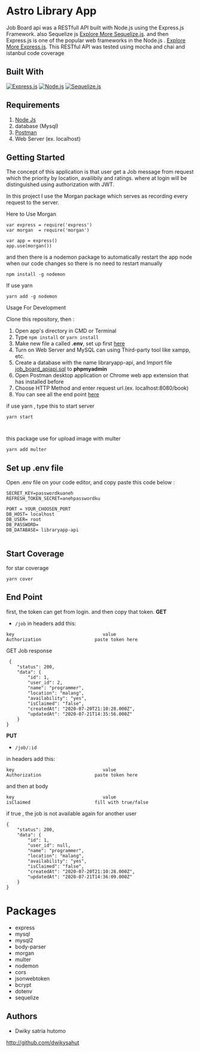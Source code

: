# Astro Library App
Job Board api was a RESTfull API built with Node.js using the Express.js Framework. also Sequelize js  [Explore More Sequelize.js](https://sequelize.org/). and then Express.js is one of the popular web frameworks in the Node.js .  [Explore More Express.js](https://en.wikipedia.org/wiki/Express.js). This RESTful API was tested using mocha and chai and istanbul code coverage

## Built With
[![Express.js](https://img.shields.io/badge/Express.js-4.17.1-orange.svg?style=rounded-square)](https://expressjs.com/en/starter/installing.html)
[![Node.js](https://img.shields.io/badge/Node.js-v12.16.2-green.svg?style=rounded-square)](https://nodejs.org/)
[![Sequelize.js](https://img.shields.io/badge/Sequelize.js-v6.3.3-blue.svg?style=rounded-square)](https://sequelize.org/)


## Requirements
1. <a href="https://nodejs.org/en/download/">Node Js</a>
2. database (Mysql)
3. <a href="https://www.getpostman.com/">Postman</a>
4. Web Server (ex. localhost)

## Getting Started

The concept of this application is that user get a Job message from request which the priority by location, availibily and ratings. where at login will be distinguished using authorization with JWT.

In this project I use the Morgan package which serves as recording every request to the server.

Here to Use Morgan
```
var express = require('express')
var morgan  = require('morgan')
 
var app = express()
app.use(morgan())
```
and then there is a nodemon package to automatically restart the app node when our code changes so there is no need to restart manually

```
npm install -g nodemon

```
If use yarn


```
yarn add -g nodemon

```

Usage For Development

Clone this repository, then :
1. Open app's directory in CMD or Terminal
2. Type `npm install` or `yarn install`
3. Make new file a called **.env**, set up first [here](#set-up-env-file)
4. Turn on Web Server and MySQL can using Third-party tool like xampp, etc.
5. Create a database with the name libraryapp-api, and Import file [job_board_apiapi.sql](libraryapp-api.sql) to **phpmyadmin**
6. Open Postman desktop application or Chrome web app extension that has installed before
7. Choose HTTP Method and enter request url.(ex. localhost:8080/book)
8. You can see all the end point [here](#end-point)

if use yarn , type this to start server


```
yarn start



```
this package use for upload image with multer


```
yarn add multer

```

## Set up .env file
Open .env file on your code editor, and copy paste this code below :
```
SECRET_KEY=passwordkuaneh
REFRESH_TOKEN_SECRET=anehpasswordku

PORT = YOUR_CHOOSEN_PORT
DB_HOST= localhost
DB_USER= root
DB_PASSWORD=
DB_DATABASE= libraryapp-api
  
```

## Start Coverage
  
for star coverage 

```
yarn cover

``` 

## End Point


first, the token can get from login.
and then copy that token.
**GET**
* `/job`
in headers add this:
```
key                                 value
Authorization                    paste token here

``` 



GET Job response

```
 {
    "status": 200,
    "data": {
        "id": 1,
        "user_id": 2,
        "name": "programmer",
        "location": "malang",
        "availability": "yes",
        "isClaimed": "false",
        "createdAt": "2020-07-20T21:10:28.000Z",
        "updatedAt": "2020-07-21T14:35:56.000Z"
    }
}
```


**PUT**
* `/job/:id`

in headers add this:
```
key                                 value
Authorization                    paste token here

``` 

and then at body
```
key                                 value
isClaimed                        fill with true/false

``` 
if true , the job is not available again for another user

```
{
    "status": 200,
    "data": {
        "id": 1,
        "user_id": null,
        "name": "programmer",
        "location": "malang",
        "availability": "yes",
        "isClaimed": "false",
        "createdAt": "2020-07-20T21:10:28.000Z",
        "updatedAt": "2020-07-21T14:36:09.000Z"
    }
}
```

   

# Packages
- express
- mysql
- mysql2
- body-parser
- morgan
- multer
- nodemon
- cors
- jsonwebtoken
- bcrypt
- dotenv
- sequelize

## Authors

* Dwiky satria hutomo

http://github.com/dwikysahut

